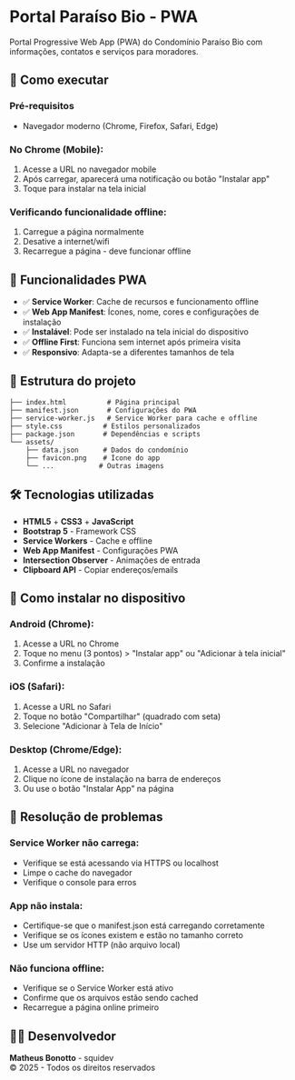 # Portal Paraíso Bio - PWA

Portal Progressive Web App (PWA) do Condomínio Paraíso Bio com informações, contatos e serviços para moradores.

## 🚀 Como executar

### Pré-requisitos
- Navegador moderno (Chrome, Firefox, Safari, Edge)

### No Chrome (Mobile):
1. Acesse a URL no navegador mobile
2. Após carregar, aparecerá uma notificação ou botão "Instalar app"
3. Toque para instalar na tela inicial

### Verificando funcionalidade offline:
1. Carregue a página normalmente
2. Desative a internet/wifi
3. Recarregue a página - deve funcionar offline

## 🔧 Funcionalidades PWA

- ✅ **Service Worker**: Cache de recursos e funcionamento offline
- ✅ **Web App Manifest**: Ícones, nome, cores e configurações de instalação
- ✅ **Instalável**: Pode ser instalado na tela inicial do dispositivo
- ✅ **Offline First**: Funciona sem internet após primeira visita
- ✅ **Responsivo**: Adapta-se a diferentes tamanhos de tela

## 📁 Estrutura do projeto

```
├── index.html          # Página principal
├── manifest.json       # Configurações do PWA
├── service-worker.js   # Service Worker para cache e offline
├── style.css          # Estilos personalizados
├── package.json       # Dependências e scripts
└── assets/
    ├── data.json      # Dados do condomínio
    ├── favicon.png    # Ícone do app
    └── ...           # Outras imagens
```

## 🛠 Tecnologias utilizadas

- **HTML5** + **CSS3** + **JavaScript**
- **Bootstrap 5** - Framework CSS
- **Service Workers** - Cache e offline
- **Web App Manifest** - Configurações PWA
- **Intersection Observer** - Animações de entrada
- **Clipboard API** - Copiar endereços/emails

## 📲 Como instalar no dispositivo

### Android (Chrome):
1. Acesse a URL no Chrome
2. Toque no menu (3 pontos) > "Instalar app" ou "Adicionar à tela inicial"
3. Confirme a instalação

### iOS (Safari):
1. Acesse a URL no Safari
2. Toque no botão "Compartilhar" (quadrado com seta)
3. Selecione "Adicionar à Tela de Início"

### Desktop (Chrome/Edge):
1. Acesse a URL no navegador
2. Clique no ícone de instalação na barra de endereços
3. Ou use o botão "Instalar App" na página

## 🐛 Resolução de problemas

### Service Worker não carrega:
- Verifique se está acessando via HTTPS ou localhost
- Limpe o cache do navegador
- Verifique o console para erros

### App não instala:
- Certifique-se que o manifest.json está carregando corretamente
- Verifique se os ícones existem e estão no tamanho correto
- Use um servidor HTTP (não arquivo local)

### Não funciona offline:
- Verifique se o Service Worker está ativo
- Confirme que os arquivos estão sendo cached
- Recarregue a página online primeiro

## 👨‍💻 Desenvolvedor

**Matheus Bonotto** - squidev  
© 2025 - Todos os direitos reservados
